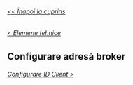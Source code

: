 ###### [<< Înapoi la cuprins](../Cuprins.md)
###### [< Elemene tehnice](02.%20Elemente%20tehnice.md)
## Configurare adresă broker
###### [Configurare ID Client >](04.%20Configurare%20ID%20Client.md)